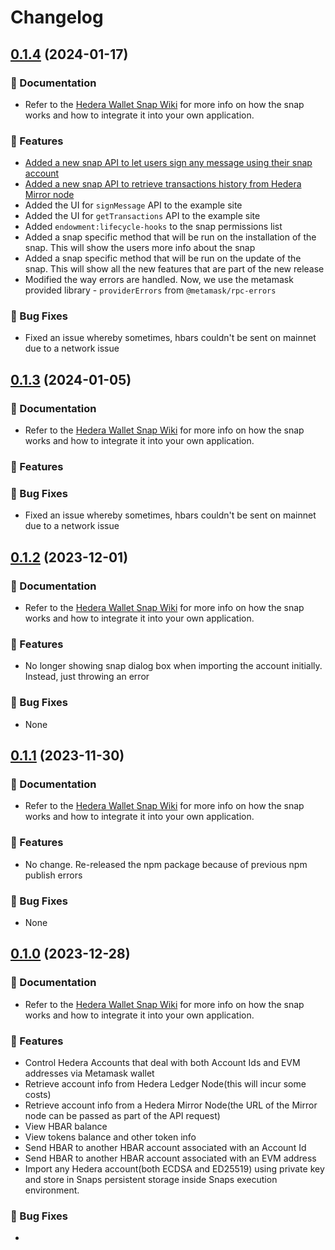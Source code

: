 # Changelog

## [0.1.4](https://github.com/tuum-tech/hedera-pulse/compare/v0.1.4...v0.1.4) (2024-01-17)

### :page_with_curl: Documentation

- Refer to the [Hedera Wallet Snap Wiki](https://docs.tuum.tech/hedera-wallet-snap/) for more info on how the snap works and how to integrate it into your own application.

### :rocket: Features

- [Added a new snap API to let users sign any message using their snap account](https://github.com/hashgraph/hedera-metamask-snaps/issues/31)
- [Added a new snap API to retrieve transactions history from Hedera Mirror node](https://github.com/hashgraph/hedera-metamask-snaps/issues/51)
- Added the UI for `signMessage` API to the example site
- Added the UI for `getTransactions` API to the example site
- Added `endowment:lifecycle-hooks` to the snap permissions list
- Added a snap specific method that will be run on the installation of the snap. This will show the users more info about the snap
- Added a snap specific method that will be run on the update of the snap. This will show all the new features that are part of the new release
- Modified the way errors are handled. Now, we use the metamask provided library - `providerErrors` from `@metamask/rpc-errors`

### :bug: Bug Fixes

- Fixed an issue whereby sometimes, hbars couldn't be sent on mainnet due to a network issue

## [0.1.3](https://github.com/tuum-tech/hedera-pulse/compare/v0.1.3...v0.1.3) (2024-01-05)

### :page_with_curl: Documentation

- Refer to the [Hedera Wallet Snap Wiki](https://docs.tuum.tech/hedera-wallet-snap/) for more info on how the snap works and how to integrate it into your own application.

### :rocket: Features

### :bug: Bug Fixes

- Fixed an issue whereby sometimes, hbars couldn't be sent on mainnet due to a network issue

## [0.1.2](https://github.com/tuum-tech/hedera-pulse/compare/v0.1.2...v0.1.2) (2023-12-01)

### :page_with_curl: Documentation

- Refer to the [Hedera Wallet Snap Wiki](https://docs.tuum.tech/hedera-wallet-snap/) for more info on how the snap works and how to integrate it into your own application.

### :rocket: Features

- No longer showing snap dialog box when importing the account initially. Instead, just throwing an error

### :bug: Bug Fixes

- None

## [0.1.1](https://github.com/tuum-tech/hedera-pulse/compare/v0.1.1...v0.1.1) (2023-11-30)

### :page_with_curl: Documentation

- Refer to the [Hedera Wallet Snap Wiki](https://docs.tuum.tech/hedera-wallet-snap/) for more info on how the snap works and how to integrate it into your own application.

### :rocket: Features

- No change. Re-released the npm package because of previous npm publish errors

### :bug: Bug Fixes

- None

## [0.1.0](https://github.com/tuum-tech/hedera-pulse/compare/v0.1.0...v0.1.0) (2023-12-28)

### :page_with_curl: Documentation

- Refer to the [Hedera Wallet Snap Wiki](https://docs.tuum.tech/hedera-wallet-snap/) for more info on how the snap works and how to integrate it into your own application.

### :rocket: Features

- Control Hedera Accounts that deal with both Account Ids and EVM addresses via Metamask wallet
- Retrieve account info from Hedera Ledger Node(this will incur some costs)
- Retrieve account info from a Hedera Mirror Node(the URL of the Mirror node can be passed as part of the API request)
- View HBAR balance
- View tokens balance and other token info
- Send HBAR to another HBAR account associated with an Account Id
- Send HBAR to another HBAR account associated with an EVM address
- Import any Hedera account(both ECDSA and ED25519) using private key and store in Snaps persistent storage inside Snaps execution environment.

### :bug: Bug Fixes

-
